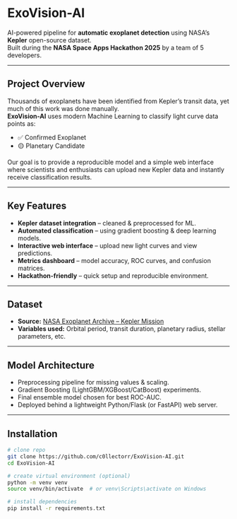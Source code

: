 # ExoVision-AI 

AI-powered pipeline for **automatic exoplanet detection** using NASA’s **Kepler** open-source dataset.  
Built during the **NASA Space Apps Hackathon 2025** by a team of 5 developers.

---

## Project Overview
Thousands of exoplanets have been identified from Kepler’s transit data, yet much of this work was done manually.  
**ExoVision-AI** uses modern Machine Learning to classify light curve data points as:

- ✅ Confirmed Exoplanet  
- 🟡 Planetary Candidate   

Our goal is to provide a reproducible model and a simple web interface where scientists and enthusiasts can upload new Kepler data and instantly receive classification results.

---

## Key Features
- **Kepler dataset integration** – cleaned & preprocessed for ML.
- **Automated classification** – using gradient boosting & deep learning models.
- **Interactive web interface** – upload new light curves and view predictions.
- **Metrics dashboard** – model accuracy, ROC curves, and confusion matrices.
- **Hackathon-friendly** – quick setup and reproducible environment.

---

## Dataset
- **Source:** [NASA Exoplanet Archive – Kepler Mission](https://exoplanetarchive.ipac.caltech.edu/)  
- **Variables used:** Orbital period, transit duration, planetary radius, stellar parameters, etc.

---

## Model Architecture
- Preprocessing pipeline for missing values & scaling.
- Gradient Boosting (LightGBM/XGBoost/CatBoost) experiments.
- Final ensemble model chosen for best ROC-AUC.
- Deployed behind a lightweight Python/Flask (or FastAPI) web server.

---

## Installation

```bash
# clone repo
git clone https://github.com/c0llectorr/ExoVision-AI.git
cd ExoVision-AI

# create virtual environment (optional)
python -m venv venv
source venv/bin/activate  # or venv\Scripts\activate on Windows

# install dependencies
pip install -r requirements.txt
```
